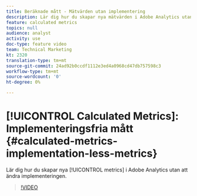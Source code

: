 ```yaml
---
title: Beräknade mått - Mätvärden utan implementering
description: Lär dig hur du skapar nya mätvärden i Adobe Analytics utan att ändra implementeringen.
feature: calculated metrics
topics: null
audience: analyst
activity: use
doc-type: feature video
team: Technical Marketing
kt: 2320
translation-type: tm+mt
source-git-commit: 24ad92b0ccdf1112e3ed4a0968cd47db757598c3
workflow-type: tm+mt
source-wordcount: '0'
ht-degree: 0%

---
```



# [!UICONTROL Calculated Metrics]: Implementeringsfria mått {#calculated-metrics-implementation-less-metrics}

Lär dig hur du skapar nya [!UICONTROL metrics] i Adobe Analytics utan att ändra implementeringen.

>[!VIDEO](https://video.tv.adobe.com/v/25407/?quality=12)

